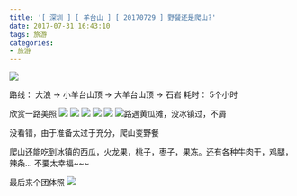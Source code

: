 ```yaml
---
title: '[ 深圳 ] [ 羊台山 ] [ 20170729 ] 野餐还是爬山?'
date: 2017-07-31 16:43:10
tags: 旅游
categories:
- 旅游
---
```


![](深圳-羊台山-20170729-野餐还是爬山/01.png)

路线： 大浪 -> 小羊台山顶 -> 大羊台山顶 -> 石岩
耗时： 5个小时


欣赏一路美照
![](深圳-羊台山-20170729-野餐还是爬山/02.jpg)
![](深圳-羊台山-20170729-野餐还是爬山/03.jpg)
![](深圳-羊台山-20170729-野餐还是爬山/04.jpg)
![](深圳-羊台山-20170729-野餐还是爬山/05.jpg)
![](深圳-羊台山-20170729-野餐还是爬山/06.jpg)
![路遇黄瓜摊，没冰镇过，不屑](深圳-羊台山-20170729-野餐还是爬山/07.jpg)

没看错，由于准备太过于充分，爬山变野餐

爬山还能吃到冰镇的西瓜，火龙果，桃子，枣子，果冻。还有各种牛肉干，鸡腿，辣条... 不要太幸福~~~

最后来个团体照
![](深圳-羊台山-20170729-野餐还是爬山/08.jpeg)

